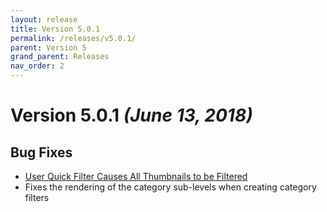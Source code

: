 ```yaml
---
layout: release
title: Version 5.0.1
permalink: /releases/v5.0.1/
parent: Version 5
grand_parent: Releases
nav_order: 2
---
```


# Version 5.0.1 *(June 13, 2018)*

## Bug Fixes

- [User Quick Filter Causes All Thumbnails to be Filtered](https://github.com/rthaut/deviantART-Filter/issues/46)
- Fixes the rendering of the category sub-levels when creating category filters
